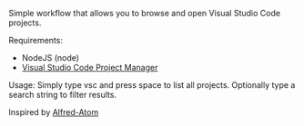 Simple workflow that allows you to browse and open Visual Studio Code projects.

Requirements:
- NodeJS (node)
- [ Visual Studio Code Project Manager ](https://github.com/alefragnani/vscode-project-manager)

Usage:
Simply type vsc and press space to list all projects. Optionally type a search string to filter results.

Inspired by [Alfred-Atom](https://github.com/cobyism/alfred-atom)